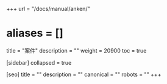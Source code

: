 +++
url = "/docs/manual/anken/"
# aliases = []
title = "案件"
description = ""
weight = 20900
toc = true

[sidebar]
collapsed = true

[seo]
title = ""
description = ""
canonical = ""
robots = ""
+++
